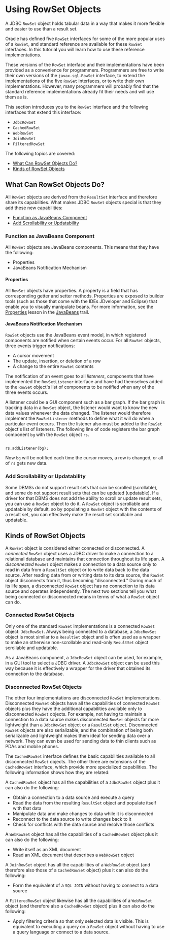 
# Using RowSet Objects

A JDBC `RowSet` object holds tabular data in a way that makes it more flexible and easier to use than a result set.

Oracle has defined five `RowSet` interfaces for some of the more popular uses of a `RowSet`, and standard reference are available for these `RowSet` interfaces. In this tutorial you will learn how to use these reference implementations.

These versions of the `RowSet` interface and their implementations have been provided as a convenience for programmers. Programmers are free to write their own versions of the `javax.sql.RowSet` interface, to extend the implementations of the five `RowSet` interfaces, or to write their own implementations. However, many programmers will probably find that the standard reference implementations already fit their needs and will use them as is.

This section introduces you to the `RowSet` interface and the following interfaces that extend this interface:

- `JdbcRowSet`
- `CachedRowSet`
- `WebRowSet`
- `JoinRowSet`
- `FilteredRowSet`

The following topics are covered:

- [What Can RowSet Objects Do?](#what_can_rowset_objects_do)
- [Kinds of RowSet Objects](#kinds_of_rowset_objects)

## <a name="what_can_rowset_objects_do" id="what_can_rowset_objects_do">What Can RowSet Objects Do?</a>

All `RowSet` objects are derived from the `ResultSet` interface and therefore share its capabilities. What makes JDBC `RowSet` objects special is that they add these new capabilities:

- [Function as JavaBeans Component](#javabeans)
- [Add Scrollability or Updatability](#scrollability)

### <a name="javabeans" id="javabeans">Function as JavaBeans Component</a>

All `RowSet` objects are JavaBeans components. This means that they have the following:

- Properties
- JavaBeans Notification Mechanism

#### Properties

All `RowSet` objects have properties. A property is a field that has corresponding getter and setter methods. Properties are exposed to builder tools (such as those that come with the IDEs JDveloper and Eclipse) that enable you to visually manipulate beans. For more information, see the 
[Properties](../../javabeans/writing/properties.html) lesson in the 
[JavaBeans](../../javabeans/) trail.

#### JavaBeans Notification Mechanism

`RowSet` objects use the JavaBeans event model, in which registered components are notified when certain events occur. For all `RowSet` objects, three events trigger notifications:

- A cursor movement
- The update, insertion, or deletion of a row
- A change to the entire `RowSet` contents

The notification of an event goes to all *listeners*, components that have implemented the `RowSetListener` interface and have had themselves added to the `RowSet` object's list of components to be notified when any of the three events occurs.

A listener could be a GUI component such as a bar graph. If the bar graph is tracking data in a `RowSet` object, the listener would want to know the new data values whenever the data changed. The listener would therefore implement the `RowSetListener` methods to define what it will do when a particular event occurs. Then the listener also must be added to the `RowSet` object's list of listeners. The following line of code registers the bar graph component `bg` with the `RowSet` object `rs`.

```

rs.addListener(bg);

```

Now `bg` will be notified each time the cursor moves, a row is changed, or all of `rs` gets new data.

### <a name="scrollability" id="scrollability">Add Scrollability or Updatability</a>

Some DBMSs do not support result sets that can be scrolled (scrollable), and some do not support result sets that can be updated (updatable). If a driver for that DBMS does not add the ability to scroll or update result sets, you can use a `RowSet` object to do it. A `RowSet` object is scrollable and updatable by default, so by populating a `RowSet` object with the contents of a result set, you can effectively make the result set scrollable and updatable.

## <a name="kinds_of_rowset_objects" id="kinds_of_rowset_objects">Kinds of RowSet Objects</a>

A `RowSet` object is considered either connected or disconnected. A *connected* `RowSet` object uses a JDBC driver to make a connection to a relational database and maintains that connection throughout its life span. A *disconnected* `RowSet` object makes a connection to a data source only to read in data from a `ResultSet` object or to write data back to the data source. After reading data from or writing data to its data source, the `RowSet` object disconnects from it, thus becoming "disconnected." During much of its life span, a disconnected `RowSet` object has no connection to its data source and operates independently. The next two sections tell you what being connected or disconnected means in terms of what a `RowSet` object can do.

### Connected RowSet Objects

Only one of the standard `RowSet` implementations is a connected `RowSet` object: `JdbcRowSet`. Always being connected to a database, a `JdbcRowSet` object is most similar to a `ResultSet` object and is often used as a wrapper to make an otherwise non-scrollable and read-only `ResultSet` object scrollable and updatable.

As a JavaBeans component, a `JdbcRowSet` object can be used, for example, in a GUI tool to select a JDBC driver. A `JdbcRowSet` object can be used this way because it is effectively a wrapper for the driver that obtained its connection to the database.

### Disconnected RowSet Objects

The other four implementations are disconnected `RowSet` implementations. Disconnected `RowSet` objects have all the capabilities of connected `RowSet` objects plus they have the additional capabilities available only to disconnected `RowSet` objects. For example, not having to maintain a connection to a data source makes disconnected `RowSet` objects far more lightweight than a `JdbcRowSet` object or a `ResultSet` object. Disconnected `RowSet` objects are also serializable, and the combination of being both serializable and lightweight makes them ideal for sending data over a network. They can even be used for sending data to thin clients such as PDAs and mobile phones.

The `CachedRowSet` interface defines the basic capabilities available to all disconnected `RowSet` objects. The other three are extensions of the `CachedRowSet` interface, which provide more specialized capabilities. The following information shows how they are related:

A `CachedRowSet` object has all the capabilities of a `JdbcRowSet` object plus it can also do the following:

- Obtain a connection to a data source and execute a query
- Read the data from the resulting `ResultSet` object and populate itself with that data
- Manipulate data and make changes to data while it is disconnected
- Reconnect to the data source to write changes back to it
- Check for conflicts with the data source and resolve those conflicts

A `WebRowSet` object has all the capabilities of a `CachedRowSet` object plus it can also do the following:

- Write itself as an XML document
- Read an XML document that describes a `WebRowSet` object

A `JoinRowSet` object has all the capabilities of a `WebRowSet` object (and therefore also those of a `CachedRowSet` object) plus it can also do the following:

- Form the equivalent of a `SQL JOIN` without having to connect to a data source

A `FilteredRowSet` object likewise has all the capabilities of a `WebRowSet` object (and therefore also a `CachedRowSet` object) plus it can also do the following:

- Apply filtering criteria so that only selected data is visible. This is equivalent to executing a query on a `RowSet` object without having to use a query language or connect to a data source.
